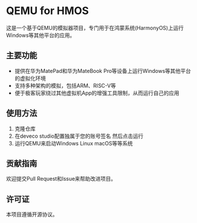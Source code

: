 # QEMU for HMOS

这是一个基于QEMU的模拟器项目，专门用于在鸿蒙系统(HarmonyOS)上运行Windows等其他平台的应用。

## 主要功能

- 提供在华为MatePad和华为MateBook Pro等设备上运行Windows等其他平台的虚拟化环境
- 支持多种架构的模拟，包括ARM、RISC-V等
- 便于极客玩家绕过其他虚拟机App的增强工具限制，从而运行自己的应用

## 使用方法

1. 克隆仓库
2. 在deveco studio配置独属于您的账号签名 然后点击运行
3. 运行QEMU来启动Windows Linux macOS等等系统

## 贡献指南

欢迎提交Pull Request和Issue来帮助改进项目。

## 许可证

本项目遵循开源协议。
